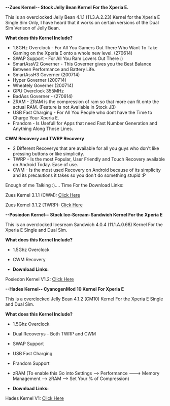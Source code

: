 

**--Zues Kernel-- Stock Jelly Bean Kernel For the Xperia E.**

This is an overclocked Jelly Bean 4.1.1 (11.3.A.2.23) Kernel for the Xperia E Single Sim Only, I have heard that it works on certain versions of the Dual Sim Verison of Jelly Bean.

**What does this Kernel Include?**

- 1.8GHz Overclock - For All You Gamers Out There Who Want To Take Gaming on the Xperia E onto a whole new level. (270614)
- SWAP Support - For All You Ram Lovers Out There :)
- SmartAssV2 Governer - This Governer gives you the Best Balance Between Performance and Battery Life.
- SmartAssH3 Governer (200714)
- Hyper Governer (200714)
- Wheately Governer (200714)
- GPU Overclock 355MHz
- BadAss Governer - (270614)
- ZRAM - ZRAM is the compression of ram so that more can fit onto the actual RAM. (Feature is not Available in Stock JB)
- USB Fast Charging - For All You People who dont have the Time to Charge Your Xperia E.
- Frandom - Is Usefull for Apps that need Fast Number Generation and Anything Along Those Lines.

**CWM Recovery and TWRP Recovery**

- 2 Different Recoverys that are available for all you guys who don't like pressing buttons or like simplicity.
- TWRP - Is the most Popular, User Friendly and Touch Recovery available on Android Today. Ease of use.
- CWM - Is the most used Recovery on Android because of its simplicity and its precautions it takes so you don't do something stupid :P

Enough of me Talking :).... Time For the Download Links:

Zues Kernel 3.1.1 (CWM): [Click Here](https://mega.co.nz/#!IwsCkLrQ!ELzB30vkKvmPDEwJmuGl4ETKxlFwa_SV7EAvAKitqnM)

Zues Kernel 3.1.2 (TWRP): [Click Here](https://mega.co.nz/#!xl0DxSQR!A52MuVi-DH0JHAW9ivFnjlAFX2lEVwXrmgUfdmXP-pk)

**--Posiedon Kernel-- Stock Ice-Scream-Sandwich Kernel For the Xperia E**

This is an overclocked Icesream Sandwich 4.0.4 (11.1.A.0.68) Kernel For the Xperia E Single and Dual Sim.

**What does this Kernel Include?**

- 1.5Ghz Overclock
- CWM Recovery

- **Download Links:**

Posiedon Kernel V1.2: [Click Here](https://mega.co.nz/#!B5kxgQaL!fCYEdVUFQa0tCBZ4LiOLSLTj3gIdaA2fJI-oCFp4foA)

**--Hades Kernel-- CyanogenMod 10 Kernel For Xperia E**

This is a overclocked Jelly Bean 4.1.2 (CM10) Kernel For the Xperia E Single and Dual Sim.

**What does this Kernel Include?**

- 1.5Ghz Overclock
- Dual Recoverys - Both TWRP and CWM
- SWAP Support
- USB Fast Charging
- Frandom Support
- zRAM (To enable this Go into Settings --> Performance ---> Memory Management --> zRAM --> Set Your % of Compression)

- **Download Links:**

Hades Kernel V1: [Click Here](https://mega.co.nz/#!Aol0hJbY!68DWHebdQrVkMCml5wvzMS09rthhujjZyxgedDQAj4A)




